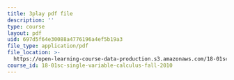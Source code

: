 ```yaml
---
title: 3play pdf file
description: ''
type: course
layout: pdf
uid: 697d5f64e30088a4776196a4ef5b19a3
file_type: application/pdf
file_location: >-
  https://open-learning-course-data-production.s3.amazonaws.com/18-01sc-single-variable-calculus-fall-2010/697d5f64e30088a4776196a4ef5b19a3_Pd2xP5zDsRw.pdf
course_id: 18-01sc-single-variable-calculus-fall-2010
---
```

